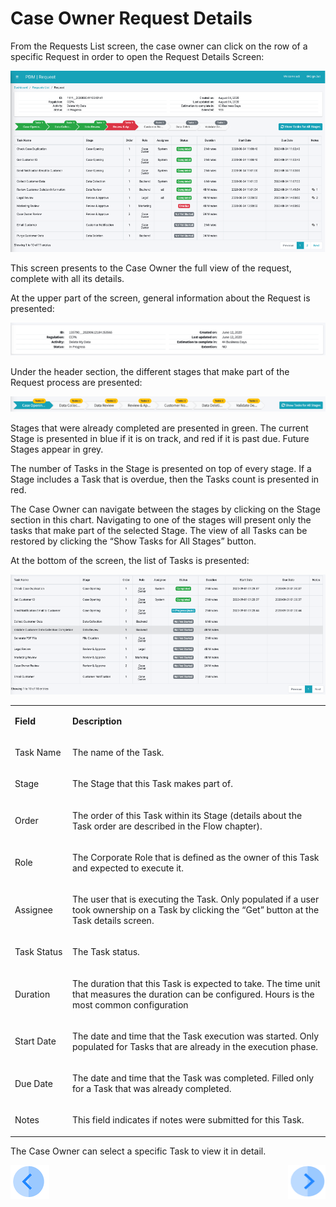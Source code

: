 # Case Owner Request Details

From the Requests List screen, the case owner can click on the row of a specific Request in order to open the Request Details Screen:

 ![image](/articles/DPM/images/Figure_48_Case_Owner_Request_Details.png)

This screen presents to the Case Owner the full view of the request, complete with all its details. 

At the upper part of the screen, general information about the Request is presented:

 ![image](/articles/DPM/images/Figure_48_a_Case_owner_Request_details_header.png)

Under the header section, the different stages that make part of the Request process are presented: 

 ![image](/articles/DPM/images/Figure_48_b_Case_owner_Request_details_Flow_stages.png)

Stages that were already completed are presented in green. The current Stage is presented in blue if it is on track, and red if it is past due. Future Stages appear in grey. 

The number of Tasks in the Stage is presented on top of every stage. If a Stage includes a Task that is overdue, then the Tasks count is presented in red.

The Case Owner can navigate between the stages by clicking on the Stage section in this chart. Navigating to one of the stages will present only the tasks that make part of the selected Stage. The view of all Tasks can be restored by clicking the “Show Tasks for All Stages” button. 

At the bottom of the screen, the list of Tasks is presented:

 ![image](/articles/DPM/images/Figure_48_c_Case_owner_Request_details_Task_list.png)

<table>
<tbody>
<tr>
<td width="100">
<p><strong>Field</strong></p>
</td>
<td width="800">
<p><strong>Description</strong></p>
</td>
</tr>
<tr>
<td width="100">
<p>Task Name</p>
</td>
<td width="800">
<p>The name of the Task.</p>
</td>
</tr>
<tr>
<td width="100">
<p>Stage</p>
</td>
<td width="800">
<p>The Stage that this Task makes part of.</p>
</td>
</tr>
<tr>
<td width="100">
<p>Order</p>
</td>
<td width="800">
<p>The order of this Task within its Stage (details about the Task order are described in the Flow chapter).</p>
</td>
</tr>
<tr>
<td width="100">
<p>Role</p>
</td>
<td width="800">
<p>The Corporate Role that is defined as the owner of this Task and expected to execute it.</p>
</td>
</tr>
<tr>
<td width="100">
<p>Assignee</p>
</td>
<td width="800">
<p>The user that is executing the Task. Only populated if a user took ownership on a Task by clicking the &ldquo;Get&rdquo; button at the Task details screen.</p>
</td>
</tr>
<tr>
<td width="100">
<p>Task Status</p>
</td>
<td width="800">
<p>The Task status.</p>
</td>
</tr>
<tr>
<td width="100">
<p>Duration</p>
</td>
<td width="800">
<p>The duration that this Task is expected to take. The time unit that measures the duration can be configured. Hours is the most common configuration</p>
</td>
</tr>
<tr>
<td width="100">
<p>Start Date</p>
</td>
<td width="800">
<p>The date and time that the Task execution was started. Only populated for Tasks that are already in the execution phase.</p>
</td>
</tr>
<tr>
<td width="100">
<p>Due Date</p>
</td>
<td width="800">
<p>The date and time that the Task was completed. Filled only for a Task that was already completed.</p>
</td>
</tr>
<tr>
<td width="100">
<p>Notes</p>
</td>
<td width="800">
<p>This field indicates if notes were submitted for this Task.</p>
</td>
</tr>
</tbody>
</table>

The Case Owner can select a specific Task to view it in detail.



[![Previous](/articles/DPM/images/Previous.png)](/articles/DPM/06_Case_Owner_User_Interface/03_Case_Owner_User_Interface_List.md)[<img align="right" width="60" height="54" src="/articles/DPM/images/Next.png">](/articles/DPM/06_Case_Owner_User_Interface/05_Case_Owner_User_Interface_Task.md)

